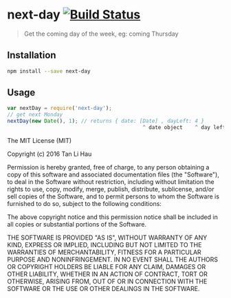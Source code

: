 # next-day [![Build Status](https://travis-ci.org/tanhauhau/next-day.svg?branch=master)](https://travis-ci.org/tanhauhau/next-day)

> Get the coming day of the week, eg: coming Thursday

## Installation

```bash
npm install --save next-day
```

## Usage

```javascript
var nextDay = require('next-day');
// get next Monday
nextDay(new Date(), 1); // returns { date: [Date] , dayLeft: 4 }
                                            ^ date object    ^ day left till next monday
```


The MIT License (MIT)

Copyright (c) 2016 Tan Li Hau

Permission is hereby granted, free of charge, to any person obtaining a copy
of this software and associated documentation files (the "Software"), to deal
in the Software without restriction, including without limitation the rights
to use, copy, modify, merge, publish, distribute, sublicense, and/or sell
copies of the Software, and to permit persons to whom the Software is
furnished to do so, subject to the following conditions:

The above copyright notice and this permission notice shall be included in all
copies or substantial portions of the Software.

THE SOFTWARE IS PROVIDED "AS IS", WITHOUT WARRANTY OF ANY KIND, EXPRESS OR
IMPLIED, INCLUDING BUT NOT LIMITED TO THE WARRANTIES OF MERCHANTABILITY,
FITNESS FOR A PARTICULAR PURPOSE AND NONINFRINGEMENT. IN NO EVENT SHALL THE
AUTHORS OR COPYRIGHT HOLDERS BE LIABLE FOR ANY CLAIM, DAMAGES OR OTHER
LIABILITY, WHETHER IN AN ACTION OF CONTRACT, TORT OR OTHERWISE, ARISING FROM,
OUT OF OR IN CONNECTION WITH THE SOFTWARE OR THE USE OR OTHER DEALINGS IN THE
SOFTWARE.

